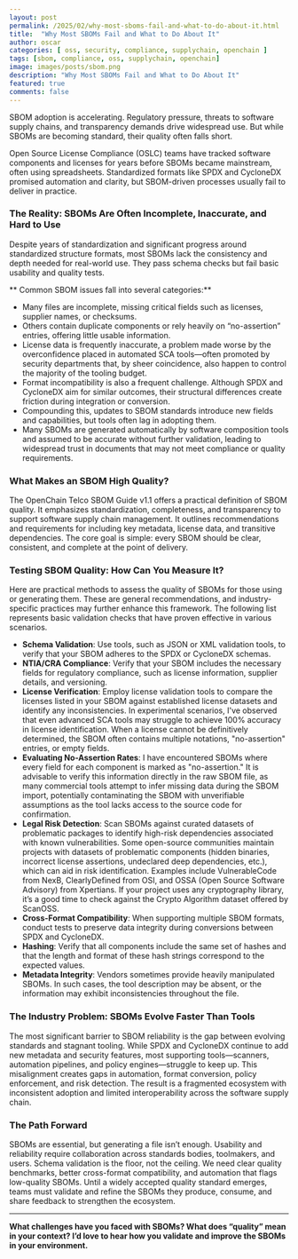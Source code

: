 ```yaml
---
layout: post
permalink: /2025/02/why-most-sboms-fail-and-what-to-do-about-it.html
title:  "Why Most SBOMs Fail and What to Do About It"
author: oscar
categories: [ oss, security, compliance, supplychain, openchain ]
tags: [sbom, compliance, oss, supplychain, openchain]
image: images/posts/sbom.png
description: "Why Most SBOMs Fail and What to Do About It"
featured: true
comments: false
---
```


SBOM adoption is accelerating. Regulatory pressure, threats to software supply chains, and transparency demands drive widespread use. But while SBOMs are becoming standard, their quality often falls short.

Open Source License Compliance (OSLC) teams have tracked software components and licenses for years before SBOMs became mainstream, often using spreadsheets. Standardized formats like SPDX and CycloneDX promised automation and clarity, but SBOM-driven processes usually fail to deliver in practice.


### The Reality: SBOMs Are Often Incomplete, Inaccurate, and Hard to Use


Despite years of standardization and significant progress around standardized structure formats, most SBOMs lack the consistency and depth needed for real-world use. They pass schema checks but fail basic usability and quality tests.

** Common SBOM issues fall into several categories:**

- Many files are incomplete, missing critical fields such as licenses, supplier names, or checksums.
- Others contain duplicate components or rely heavily on “no-assertion” entries, offering little usable information.
- License data is frequently inaccurate, a problem made worse by the overconfidence placed in automated SCA tools—often promoted by security departments that, by sheer coincidence, also happen to control the majority of the tooling budget.
- Format incompatibility is also a frequent challenge. Although SPDX and CycloneDX aim for similar outcomes, their structural differences create friction during integration or conversion.
- Compounding this, updates to SBOM standards introduce new fields and capabilities, but tools often lag in adopting them.
- Many SBOMs are generated automatically by software composition tools and assumed to be accurate without further validation, leading to widespread trust in documents that may not meet compliance or quality requirements.

### What Makes an SBOM High Quality?

The OpenChain Telco SBOM Guide v1.1 offers a practical definition of SBOM quality. It emphasizes standardization, completeness, and transparency to support software supply chain management. It outlines recommendations and requirements for including key metadata, license data, and transitive dependencies. The core goal is simple: every SBOM should be clear, consistent, and complete at the point of delivery.

### Testing SBOM Quality: How Can You Measure It?

Here are practical methods to assess the quality of SBOMs for those using or generating them. These are general recommendations, and industry-specific practices may further enhance this framework. The following list represents basic validation checks that have proven effective in various scenarios.

- **Schema Validation**: Use tools, such as JSON or XML validation tools, to verify that your SBOM adheres to the SPDX or CycloneDX schemas.
- **NTIA/CRA Compliance**: Verify that your SBOM includes the necessary fields for regulatory compliance, such as license information, supplier details, and versioning.
- **License Verification**: Employ license validation tools to compare the licenses listed in your SBOM against established license datasets and identify any inconsistencies. In experimental scenarios, I've observed that even advanced SCA tools may struggle to achieve 100% accuracy in license identification. When a license cannot be definitively determined, the SBOM often contains multiple notations, "no-assertion" entries, or empty fields.
- **Evaluating No-Assertion Rates**: I have encountered SBOMs where every field for each component is marked as "no-assertion." It is advisable to verify this information directly in the raw SBOM file, as many commercial tools attempt to infer missing data during the SBOM import, potentially contaminating the SBOM with unverifiable assumptions as the tool lacks access to the source code for confirmation.
- **Legal Risk Detection**: Scan SBOMs against curated datasets of problematic packages to identify high-risk dependencies associated with known vulnerabilities. Some open-source communities maintain projects with datasets of problematic components (hidden binaries, incorrect license assertions, undeclared deep dependencies, etc.), which can aid in risk identification. Examples include VulnerableCode from NexB, ClearlyDefined from OSI, and OSSA (Open Source Software Advisory) from Xpertians. If your project uses any cryptography library, it’s a good time to check against the Crypto Algorithm dataset offered by ScanOSS.
- **Cross-Format Compatibility**: When supporting multiple SBOM formats, conduct tests to preserve data integrity during conversions between SPDX and CycloneDX.
- **Hashing**: Verify that all components include the same set of hashes and that the length and format of these hash strings correspond to the expected values.
- **Metadata Integrity**: Vendors sometimes provide heavily manipulated SBOMs. In such cases, the tool description may be absent, or the information may exhibit inconsistencies throughout the file.

### The Industry Problem: SBOMs Evolve Faster Than Tools

The most significant barrier to SBOM reliability is the gap between evolving standards and stagnant tooling. While SPDX and CycloneDX continue to add new metadata and security features, most supporting tools—scanners, automation pipelines, and policy engines—struggle to keep up. This misalignment creates gaps in automation, format conversion, policy enforcement, and risk detection. The result is a fragmented ecosystem with inconsistent adoption and limited interoperability across the software supply chain.

### The Path Forward

SBOMs are essential, but generating a file isn’t enough. Usability and reliability require collaboration across standards bodies, toolmakers, and users. Schema validation is the floor, not the ceiling. We need clear quality benchmarks, better cross-format compatibility, and automation that flags low-quality SBOMs. Until a widely accepted quality standard emerges, teams must validate and refine the SBOMs they produce, consume, and share feedback to strengthen the ecosystem.

---

**What challenges have you faced with SBOMs? What does “quality” mean in your context? I’d love to hear how you validate and improve the SBOMs in your environment.**
